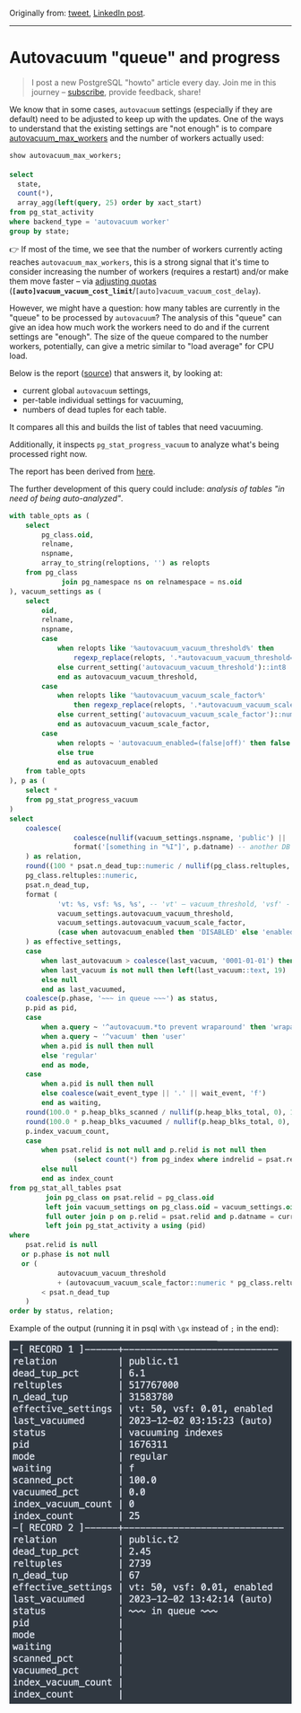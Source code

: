 Originally from: [tweet](https://twitter.com/samokhvalov/status/1730979356363882889), [LinkedIn post]().

---

# Autovacuum "queue" and progress

> I post a new PostgreSQL "howto" article every day. Join me in this
> journey – [subscribe](https://twitter.com/samokhvalov/), provide feedback, share!

We know that in some cases, `autovacuum` settings (especially if they are default) need to be adjusted to keep up 
with the updates. One of the ways to understand that the existing settings are "not enough" is to compare
[autovacuum_max_workers](https://postgresqlco.nf/doc/en/param/autovacuum_max_workers/) and the number of workers
actually used:

```sql
show autovacuum_max_workers;

select
  state,
  count(*),
  array_agg(left(query, 25) order by xact_start)
from pg_stat_activity
where backend_type = 'autovacuum worker'
group by state;
```

👉 If most of the time, we see that the number of workers currently acting reaches `autovacuum_max_workers`, this 
is a strong signal that it's time to consider increasing the number of workers (requires a restart) and/or make them 
move faster – via [adjusting quotas](https://www.postgresql.org/docs/current/runtime-config-autovacuum.html) 
(<code><b>[auto]vacuum_vacuum_cost_limit</b></code>/<code>[auto]vacuum_vacuum_cost_delay</code>).

However, we might have a question: how many tables are currently in the "queue" to be processed by `autovacuum`? The
analysis of this "queue" can give an idea how much work the workers need to do and if the current settings are "enough".
The size of the queue compared to the number workers, potentially, can give a metric similar to "load average" for CPU
load.

Below is the report ([source](https://gitlab.com/-/snippets/1889668)) that answers it, by looking at:

- current global `autovacuum` settings,
- per-table individual settings for vacuuming,
- numbers of dead tuples for each table.

It compares all this and builds the list of tables that need vacuuming.

Additionally, it inspects `pg_stat_progress_vacuum` to analyze what's being processed right now.

The report has been derived from [here](https://github.com/avito-tech/dba-utils/blob/master/munin/vacuum_queue).

The further development of this query could include:
_analysis of tables "in need of being auto-analyzed"_.

```sql
with table_opts as (
    select
        pg_class.oid,
        relname,
        nspname,
        array_to_string(reloptions, '') as relopts
    from pg_class
             join pg_namespace ns on relnamespace = ns.oid
), vacuum_settings as (
    select
        oid,
        relname,
        nspname,
        case
            when relopts like '%autovacuum_vacuum_threshold%' then
                regexp_replace(relopts, '.*autovacuum_vacuum_threshold=([0-9.]+).*', e'\\1')::int8
            else current_setting('autovacuum_vacuum_threshold')::int8
            end as autovacuum_vacuum_threshold,
        case
            when relopts like '%autovacuum_vacuum_scale_factor%'
                then regexp_replace(relopts, '.*autovacuum_vacuum_scale_factor=([0-9.]+).*', e'\\1')::numeric
            else current_setting('autovacuum_vacuum_scale_factor')::numeric
            end as autovacuum_vacuum_scale_factor,
        case
            when relopts ~ 'autovacuum_enabled=(false|off)' then false
            else true
            end as autovacuum_enabled
    from table_opts
), p as (
    select *
    from pg_stat_progress_vacuum
)
select
    coalesce(
                coalesce(nullif(vacuum_settings.nspname, 'public') || '.', '') || vacuum_settings.relname, -- current DB
                format('[something in "%I"]', p.datname) -- another DB
    ) as relation,
    round((100 * psat.n_dead_tup::numeric / nullif(pg_class.reltuples, 0))::numeric, 2) as dead_tup_pct,
    pg_class.reltuples::numeric,
    psat.n_dead_tup,
    format (
            'vt: %s, vsf: %s, %s', -- 'vt' – vacuum_threshold, 'vsf' - vacuum_scale_factor
            vacuum_settings.autovacuum_vacuum_threshold,
            vacuum_settings.autovacuum_vacuum_scale_factor,
            (case when autovacuum_enabled then 'DISABLED' else 'enabled' end)
    ) as effective_settings,
    case
        when last_autovacuum > coalesce(last_vacuum, '0001-01-01') then left(last_autovacuum::text, 19) || ' (auto)'
        when last_vacuum is not null then left(last_vacuum::text, 19) || ' (manual)'
        else null
        end as last_vacuumed,
    coalesce(p.phase, '~~~ in queue ~~~') as status,
    p.pid as pid,
    case
        when a.query ~ '^autovacuum.*to prevent wraparound' then 'wraparound'
        when a.query ~ '^vacuum' then 'user'
        when a.pid is null then null
        else 'regular'
        end as mode,
    case
        when a.pid is null then null
        else coalesce(wait_event_type || '.' || wait_event, 'f')
        end as waiting,
    round(100.0 * p.heap_blks_scanned / nullif(p.heap_blks_total, 0), 1) as scanned_pct,
    round(100.0 * p.heap_blks_vacuumed / nullif(p.heap_blks_total, 0), 1) as vacuumed_pct,
    p.index_vacuum_count,
    case
        when psat.relid is not null and p.relid is not null then
                (select count(*) from pg_index where indrelid = psat.relid)
        else null
        end as index_count
from pg_stat_all_tables psat
         join pg_class on psat.relid = pg_class.oid
         left join vacuum_settings on pg_class.oid = vacuum_settings.oid
         full outer join p on p.relid = psat.relid and p.datname = current_database()
         left join pg_stat_activity a using (pid)
where
    psat.relid is null
   or p.phase is not null
   or (
            autovacuum_vacuum_threshold
            + (autovacuum_vacuum_scale_factor::numeric * pg_class.reltuples)
        < psat.n_dead_tup
    )
order by status, relation;
```

Example of the output (running it in psql with `\gx` instead of `;` in the end):

![tables to be autovacuumed](./files/0067_tables_to_be_autovacuumed_2.png)
